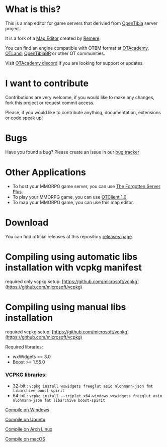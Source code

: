What is this?
=============

This is a map editor for game servers that derivied from [OpenTibia](https://github.com/opentibia/server) server project.

It is a fork of a [Map Editor](https://github.com/hampusborgos/rme) created by [Remere](https://github.com/hampusborgos).

You can find an engine compatible with OTBM format at [OTAcademy](https://github.com/OTAcademy), [OTLand](https://github.com/OTLand), [OpenTibiaBR](https://github.com/OpenTibiaBR) or other OT communities.

Visit [OTAcademy discord](http://discord.gg/OTAcademy) if you are looking for support or updates.

I want to contribute
====================

Contributions are very welcome, if you would like to make any changes, fork this project or request commit access.

Please, if you would like to contribute anything, documentation, extensions or code speak up!


Bugs
======

Have you found a bug? Please create an issue in our [bug tracker](https://github.com/OTAcademy/rme/issues)

Other Applications
==========

* To host your MMORPG game server, you can use [The Forgotten Server Plus](https://github.com/Zbizu/forgottenserver).
* To play your MMORPG game, you can use [OTClient 1.0](https://github.com/Mehah/otclient)
* To map your MMORPG game, you can use this map editor.

Download
========

You can find official releases at this repository [releases page](https://github.com/OTAcademy/RME/releases).

Compiling using automatic libs installation with vcpkg manifest
=========
required only vcpkg setup: [https://github.com/microsoft/vcpkg](https://github.com/microsoft/vcpkg)

Compiling using manual libs installation
=========
required vcpkg setup: [https://github.com/microsoft/vcpkg](https://github.com/microsoft/vcpkg)

Required libraries:
* wxWidgets >= 3.0
* Boost >= 1.55.0

### VCPKG libraries:
* 32-bit : `vcpkg install wxwidgets freeglut asio nlohmann-json fmt libarchive boost-spirit`
* 64-bit : `vcpkg install --triplet x64-windows wxwidgets freeglut asio nlohmann-json fmt libarchive boost-spirit`

[Compile on Windows](https://github.com/hjnilsson/rme/wiki/Compiling-on-Windows)

[Compile on Ubuntu](https://github.com/hjnilsson/rme/wiki/Compiling-on-Ubuntu)

[Compile on Arch Linux](https://github.com/hjnilsson/rme/wiki/Compiling-on-Arch-Linux)

[Compile on macOS](https://github.com/hjnilsson/rme/wiki/Compiling-on-macOS)
